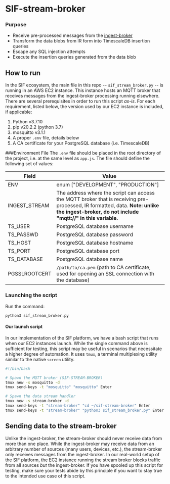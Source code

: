 # SIF-stream-broker

### Purpose
* Receive pre-processed messages from the [ingest-broker](https://github.com/sif-ingest-broker)
* Transform the data blobs from IR form into TimescaleDB insertion queries
* Escape any SQL injection attempts
* Execute the insertion queries generated from the data blob

## How to run
In the SIF ecosystem, the main file in this repo -- `sif_stream_broker.py` -- is running in an AWS EC2 instance. This instance hosts an MQTT broker that receives messages from the ingest-broker processing running elsewhere. There are several prerequisites in order to run this script *as-is*. For each requirement, listed below, the version used by our EC2 instance is included, if applicable:

1. Python v3.7.10
2. pip v20.2.2 (python 3.7)
3. mosquitto v3.1.1
4. A proper `.env` file, details below
5. A CA certificate for your PostgreSQL database (i.e. TimescaleDB)

###Environment File
The `.env` file should be placed in the root directory of the project, i.e. at the same level as `app.js`. The file should define the following set of values:

Field | Value
----- | -----
ENV | enum ["DEVELOPMENT", "PRODUCTION"]
INGEST_STREAM | The address where the script can access the MQTT broker that is receiving pre-processed, IR formatted, data. **Note: unlike the ingest-broker, do not include "mqtt://" in this variable.**
TS_USER | PostgreSQL database username
TS_PASSWD | PostgreSQL database password
TS_HOST | PostgreSQL database hostname
TS_PORT | PostgreSQL database port
TS_DATABASE | PostgreSQL database name
PGSSLROOTCERT | `/path/to/ca.pem` (path to CA certificate, used for opening an SSL connection with the database)

### Launching the script
Run the command:

    python3 sif_stream_broker.py

#### Our launch script
In our implementation of the SIF platform, we have a bash script that runs when our EC2 instances launch. While the single command above is sufficient for testing, this script may be useful in scenarios that necessitate a higher degree of automation. It uses `tmux`, a terminal multiplexing utility similar to the native `screen` utility.

```bash
#!/bin/bash

# Spawn the MQTT broker (SIF-STREAM-BROKER)
tmux new -s mosquitto -d
tmux send-keys -t "mosquitto" "mosquitto" Enter

# Spawn the data stream handler
tmux new -s stream-broker -d
tmux send-keys -t "stream-broker" "cd ~/sif-stream-broker" Enter
tmux send-keys -t "stream-broker" "python3 sif_stream_broker.py" Enter
```

## Sending data to the stream-broker
Unlike the ingest-broker, the stream-broker should never receive data from more than one place. While the ingest-broker may receive data from an arbitrary number of sources (many users, devices, etc.), the stream-broker only receives messages from the ingest-broker. In our real-world setup of the SIF platform, the EC2 instance running the stream broker blocks traffic from all sources *but* the ingest-broker. If you have spooled up this script for testing, make sure your tests abide by this principle if you want to stay true to the intended use case of this script.
